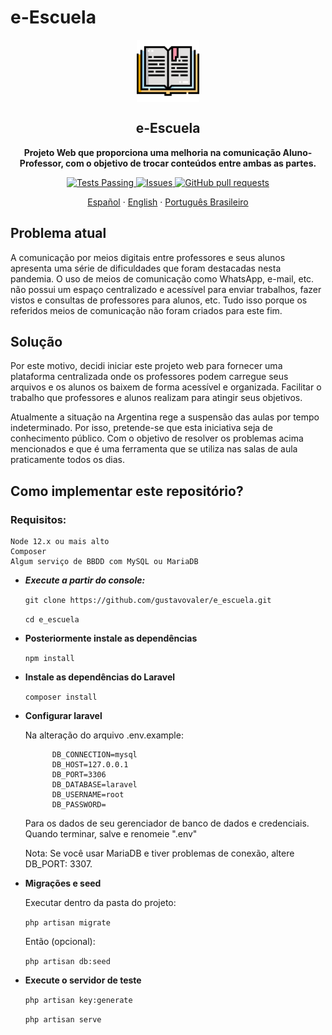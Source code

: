 # e-Escuela

<p align="center">
 <img width="100px" src="https://github.com/Gustavovaler/e_Escuela/blob/master/resources/readme/libro.svg" align="center" alt="e-Escuela" />
 <h2 align="center">e-Escuela</h2>
 <p align="center"><b>Projeto Web que proporciona uma melhoria na comunicação Aluno-Professor, com o objetivo de trocar conteúdos entre ambas as partes.</b></p>
</p>
  <p align="center">
    <a href="https://github.com/anuraghazra/github-readme-stats/actions">
      <img alt="Tests Passing" src="https://github.com/anuraghazra/github-readme-stats/workflows/Test/badge.svg" />
    </a>
        <a href="https://github.com/Gustavovaler/e_Escuela/issues">
      <img alt="Issues" src="https://img.shields.io/github/issues/Gustavovaler/e_Escuela?color=0088ff" />
    </a>
    <a href="https://github.com/Gustavovaler/e_Escuela/pulls">
      <img alt="GitHub pull requests" src="https://img.shields.io/github/issues-pr/Gustavovaler/e_Escuela?color=0088ff" />
    </a>
    <br />
    <p align="center">
    <a href="https://github.com/Gustavovaler/e_Escuela/blob/master/README.md">Español</a>
    ·
    <a href="https://github.com/Gustavovaler/e_Escuela/blob/master/resources/readme/English.md">English</a>
    ·
    <a href="https://github.com/Gustavovaler/e_Escuela/blob/master/resources/readme/%20Portugu%C3%AAs%20Brasileiro.md">Português Brasileiro</a>
  </p>
</p>

## Problema atual

A comunicação por meios digitais entre professores e seus alunos apresenta uma série de dificuldades que foram destacadas nesta pandemia. O uso de meios de comunicação como WhatsApp, e-mail, etc. não possui um espaço centralizado e acessível para enviar trabalhos, fazer vistos e consultas de professores para alunos, etc. Tudo isso porque os referidos meios de comunicação não foram criados para este fim.


## Solução

Por este motivo, decidi iniciar este projeto web para fornecer uma plataforma centralizada onde os professores podem
carregue seus arquivos e os alunos os baixem de forma acessível e organizada. Facilitar o trabalho que professores e alunos realizam para atingir seus objetivos.

Atualmente a situação na Argentina rege a suspensão das aulas por tempo indeterminado.
Por isso, pretende-se que esta iniciativa seja de conhecimento público. Com o objetivo de resolver os problemas acima mencionados e que é uma ferramenta que se utiliza nas salas de aula praticamente todos os dias.


## Como implementar este repositório?

### Requisitos:

    Node 12.x ou mais alto
    Composer
    Algum serviço de BBDD com MySQL ou MariaDB

* ***Execute a partir do console:***

    ``` git clone https://github.com/gustavovaler/e_escuela.git ```

    ``` cd e_escuela ```

* **Posteriormente instale as dependências**
 
    ``` npm install ``` 

* **Instale as dependências do Laravel**

    ``` composer install ```

* **Configurar laravel**

     Na alteração do arquivo .env.example:
        
            DB_CONNECTION=mysql
            DB_HOST=127.0.0.1
            DB_PORT=3306
            DB_DATABASE=laravel
            DB_USERNAME=root
            DB_PASSWORD=
        
    Para os dados de seu gerenciador de banco de dados e credenciais.
    Quando terminar, salve e renomeie ".env"

    Nota: Se você usar MariaDB e tiver problemas de conexão, altere DB_PORT: 3307.

* **Migrações e seed**

    Executar dentro da pasta do projeto:

    ``` php artisan migrate ```

    Então (opcional):

    ``` php artisan db:seed ```

* **Execute o servidor de teste**

    ``` php artisan key:generate ```

    ``` php artisan serve ```
